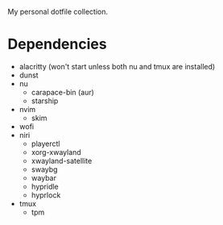 My personal dotfile collection.

# Dependencies

- alacritty (won't start unless both nu and tmux are installed)
- dunst
- nu
  - carapace-bin (aur)
  - starship
- nvim
  - skim
- wofi
- niri
  - playerctl
  - xorg-xwayland
  - xwayland-satellite
  - swaybg
  - waybar
  - hypridle
  - hyprlock
- tmux
  - tpm
